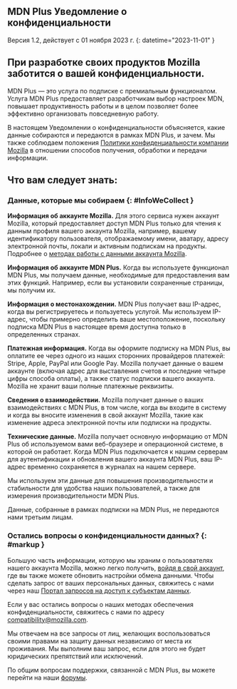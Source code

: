 ﻿## <span class="privacy-header-firefox">MDN Plus</span> <span class="privacy-header-policy">Уведомление о конфиденциальности</span>

Версия 1.2, действует с 01 ноября 2023 г.
{: datetime="2023-11-01" }

## При разработке своих продуктов Mozilla заботится о вашей конфиденциальности.

MDN Plus — это услуга по подписке c премиальным функционалом. Услуга MDN Plus предоставляет разработчикам выбор настроек MDN, повышает продуктивность работы и в целом позволяет более эффективно организовать повседневную работу.

В настоящем Уведомлении о конфиденциальности объясняется, какие данные собираются и передаются в рамках MDN Plus, и зачем. Мы также соблюдаем положения [Политики конфиденциальности компании Mozilla](https://www.mozilla.org/privacy/) в отношении способов получения, обработки и передачи информации.

## Что вам следует знать:

### Данные, которые мы собираем {: #InfoWeCollect }

__Информация об аккаунте Mozilla.__ Для этого сервиса нужен аккаунт Mozilla, который предоставляет доступ MDN Plus только для чтения к данным профиля вашего аккаунта Mozilla, например, вашему идентификатору пользователя, отображаемому имени, аватару, адресу электронной почты, локали и активным подпискам на продукты. Подробнее о [методах работы с данными аккаунта Mozilla](https://www.mozilla.org/privacy/firefox/#firefox-accounts-join-firefox).

__Информация об аккаунте MDN Plus.__ Когда вы используете функционал MDN Plus, мы получаем данные, необходимые для предоставления вам этих функций. Например, если вы установили сохраненные страницы, мы получим их.

__Информация о местонахождении.__ MDN Plus получает ваш IP-адрес, когда вы регистрируетесь и пользуетесь услугой. Мы используем IP-адрес, чтобы примерно определить ваше местоположение, поскольку подписка MDN Plus в настоящее время доступна только в определенных странах.

__Платежная информация.__ Когда вы оформите подписку на MDN Plus, вы оплатите ее через одного из наших сторонних провайдеров платежей: Stripe, Apple, PayPal или Google Pay. Mozilla получает данные о вашем аккаунте (включая адрес для выставления счетов и последние четыре цифры способа оплаты), а также статус подписки вашего аккаунта. Mozilla не хранит ваши полные платежные реквизиты.

__Сведения о взаимодействии.__ Mozilla получает данные о ваших взаимодействиях с MDN Plus, в том числе, когда вы входите в систему и когда вы вносите изменения в свой аккаунт Mozilla, такие как изменение адреса электронной почты или подписки на продукты.

__Технические данные.__ Mozilla получает основную информацию от MDN Plus об используемом вами веб-браузере и операционной системе, в которой он работает. Когда MDN Plus подключается к нашим серверам для аутентификации и обновления вашего аккаунта MDN Plus, ваш IP-адрес временно сохраняется в журналах на нашем сервере. 

Мы используем эти данные для повышения производительности и стабильности для удобства наших пользователей, а также для измерения производительности MDN Plus.

Данные, собранные в рамках подписки на MDN Plus, не передаются нами третьим лицам.

### Остались вопросы о конфиденциальности данных? {: #markup }

Большую часть информации, которую мы храним о пользователях нашего аккаунта Mozilla, можно легко получить, [войдя в свой аккаунт](https://accounts.firefox.com/signin), где вы также можете обновить настройки обмена данными. Чтобы сделать запрос от ваших персональных данных, свяжитесь с нами через наш [Портал запросов на доступ к субъектам данных](https://privacyportal.onetrust.com/webform/1350748f-7139-405c-8188-22740b3b5587/4ba08202-2ede-4934-a89e-f0b0870f95f0).

Если у вас остались вопросы о наших методах обеспечения конфиденциальности, свяжитесь с нами по адресу compatibility@mozilla.com.

Мы отвечаем на все запросы от лиц, желающих воспользоваться своими правами на защиту данных независимо от места их проживания. Мы выполним ваш запрос, если для этого не будет юридических препятствий или исключений.

По общим вопросам поддержки, связанной с MDN Plus, вы можете перейти на наши [форумы](https://support.mozilla.org/).
